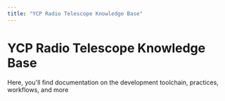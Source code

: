 ```yaml
---
title: "YCP Radio Telescope Knowledge Base"
---
```


# YCP Radio Telescope Knowledge Base

Here, you'll find documentation on the development toolchain, practices, workflows, and more